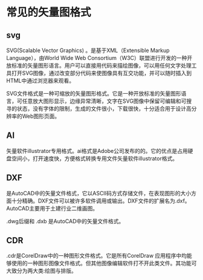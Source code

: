 # 常见的矢量图格式

## svg

SVG(Scalable Vector Graphics) 。是基于XML（Extensible Markup Language），由World Wide Web Consortium（W3C）联盟进行开发的一种开放标准的矢量图形语言。用户可以直接用代码来描绘图像，可以用任何文字处理工具打开SVG图像，通过改变部分代码来使图像具有互交功能，并可以随时插入到HTML中通过浏览器来观看。

SVG文件格式是一种可缩放的矢量图形格式。它是一种开放标准的矢量图形语言，可任意放大图形显示，边缘异常清晰，文字在SVG图像中保留可编辑和可搜寻的状态，没有字体的限制，生成的文件很小，下载很快，十分适合用于设计高分辨率的Web图形页面。

## AI

矢量软件illustrator专用格式。ai格式是Adobe公司发布的的。它的优点是占用硬盘空间小，打开速度快，方便格式转换专用文件矢量软件illustrator格式。

## DXF

是AutoCAD中的矢量文件格式，它以ASCII码方式存储文件，在表现图形的大小方面十分精确。DXF文件可以被许多软件调用或输出。DXF文件的扩展名为.dxf。AutoCAD主要用于土建行业二维画图。

.dwg后缀和 .dxb 是AutoCAD中的矢量文件格式。

## CDR

.cdr是CorelDraw中的一种图形文件格式。它是所有CorelDraw 应用程序中均能够使用的一种图形图像文件格式。但其他图像编辑软件打不开此类文件。其功能可大致分为两大类:绘图与排版。


